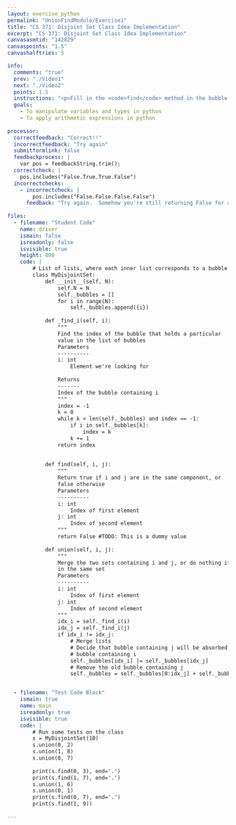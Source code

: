 ```yaml
---
layout: exercise_python
permalink: "UnionFindModule/Exercise1"
title: "CS 371: Disjoint Set Class Idea Implementation"
excerpt: "CS 371: Disjoint Set Class Idea Implementation"
canvasasmtid: "142829"
canvaspoints: "1.5"
canvashalftries: 5

info:
  comments: "true"
  prev: "./Video1"
  next: "./Video2"
  points: 1.5
  instructions: "<p>Fill in the <code>find</code> method in the bubble set implementation of disjoint sets below.</p>"
  goals:
    - To manipulate variables and types in python
    - To apply arithmetic expressions in python
    
processor:  
  correctfeedback: "Correct!!" 
  incorrectfeedback: "Try again"
  submitformlink: false
  feedbackprocess: | 
    var pos = feedbackString.trim();
  correctcheck: |
    pos.includes("False.True.True.False")
  incorrectchecks:
    - incorrectcheck: |
        pos.includes("False.False.False.False")
      feedback: "Try again.  Somehow you're still returning False for all of the finds, but some of them should be True." 
 
files:
  - filename: "Student Code"
    name: driver
    ismain: false
    isreadonly: false
    isvisible: true
    height: 800
    code: | 
        # List of lists, where each inner list corresponds to a bubble
        class MyDisjointSet:
            def __init__(self, N):
                self.N = N
                self._bubbles = []
                for i in range(N):
                    self._bubbles.append({i})
            
            def _find_i(self, i):
                """
                Find the index of the bubble that holds a particular
                value in the list of bubbles
                Parameters
                ----------
                i: int
                    Element we're looking for
                
                Returns
                -------
                Index of the bubble containing i
                """
                index = -1
                k = 0
                while k < len(self._bubbles) and index == -1:
                    if i in self._bubbles[k]:
                        index = k
                    k += 1
                return index
                        
            
            def find(self, i, j):
                """
                Return true if i and j are in the same component, or
                false otherwise
                Parameters
                ----------
                i: int
                    Index of first element
                j: int
                    Index of second element
                """
                return False #TODO: This is a dummy value
            
            def union(self, i, j):
                """
                Merge the two sets containing i and j, or do nothing if they're
                in the same set
                Parameters
                ----------
                i: int
                    Index of first element
                j: int
                    Index of second element
                """
                idx_i = self._find_i(i)
                idx_j = self._find_i(j)
                if idx_i != idx_j:
                    # Merge lists
                    # Decide that bubble containing j will be absorbed into
                    # bubble containing i
                    self._bubbles[idx_i] |= self._bubbles[idx_j]
                    # Remove the old bubble containing j
                    self._bubbles = self._bubbles[0:idx_j] + self._bubbles[idx_j+1::]


  - filename: "Test Code Block"
    ismain: true
    name: main
    isreadonly: true
    isvisible: true
    code: |
        # Run some tests on the class
        s = MyDisjointSet(10)
        s.union(0, 2)
        s.union(1, 8)
        s.union(8, 7)
        
        print(s.find(0, 3), end='.')
        print(s.find(1, 7), end='.')
        s.union(1, 6)
        s.union(0, 1)
        print(s.find(0, 7), end='.')
        print(s.find(1, 9))
        
---
```

